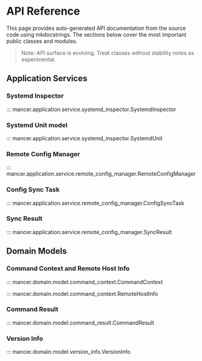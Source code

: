 # API Reference

This page provides auto-generated API documentation from the source code using mkdocstrings. The sections below cover the most important public classes and modules.

> Note: API surface is evolving. Treat classes without stability notes as experimental.

## Application Services

### Systemd Inspector

::: mancer.application.service.systemd_inspector.SystemdInspector

### Systemd Unit model

::: mancer.application.service.systemd_inspector.SystemdUnit

### Remote Config Manager

::: mancer.application.service.remote_config_manager.RemoteConfigManager

### Config Sync Task

::: mancer.application.service.remote_config_manager.ConfigSyncTask

### Sync Result

::: mancer.application.service.remote_config_manager.SyncResult

## Domain Models

### Command Context and Remote Host Info

::: mancer.domain.model.command_context.CommandContext

::: mancer.domain.model.command_context.RemoteHostInfo

### Command Result

::: mancer.domain.model.command_result.CommandResult

### Version Info

::: mancer.domain.model.version_info.VersionInfo
